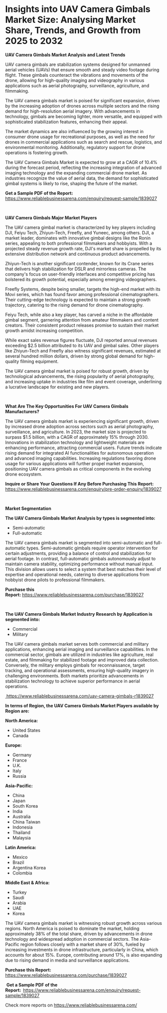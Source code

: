 <p><h1>Insights into UAV Camera Gimbals Market Size: Analysing Market Share, Trends, and Growth from 2025 to 2032</h1></p><p><strong>UAV Camera Gimbals Market Analysis and Latest Trends</strong></p>
<p><p>UAV camera gimbals are stabilization systems designed for unmanned aerial vehicles (UAVs) that ensure smooth and steady video footage during flight. These gimbals counteract the vibrations and movements of the drone, allowing for high-quality imaging and videography in various applications such as aerial photography, surveillance, agriculture, and filmmaking.</p><p>The UAV camera gimbals market is poised for significant expansion, driven by the increasing adoption of drones across multiple sectors and the rising demand for high-resolution aerial imagery. With advancements in technology, gimbals are becoming lighter, more versatile, and equipped with sophisticated stabilization features, enhancing their appeal.</p><p>The market dynamics are also influenced by the growing interest in consumer drone usage for recreational purposes, as well as the need for drones in commercial applications such as search and rescue, logistics, and environmental monitoring. Additionally, regulatory support for drone operations is fostering growth.</p><p>The UAV Camera Gimbals Market is expected to grow at a CAGR of 10.4% during the forecast period, reflecting the increasing integration of advanced imaging technology and the expanding commercial drone market. As industries recognize the value of aerial data, the demand for sophisticated gimbal systems is likely to rise, shaping the future of the market.</p></p>
<p><strong>Get a Sample PDF of the Report:&nbsp;</strong> <a href="https://www.reliablebusinessarena.com/enquiry/request-sample/1839027?utm_campaign=2304&utm_medium=2&utm_source=Github&utm_content=ia&utm_term=28022025&utm_id=uav-camera-gimbals">https://www.reliablebusinessarena.com/enquiry/request-sample/1839027</a></p>
<p>&nbsp;</p>
<p><strong>UAV Camera Gimbals Major Market Players</strong></p>
<p><p>The UAV camera gimbal market is characterized by key players including DJI, Feiyu Tech, Zhiyun-Tech, Freefly, and Yuneec, among others. DJI, a market leader, dominates with innovative gimbal designs like the Ronin series, appealing to both professional filmmakers and hobbyists. With a projected steady revenue growth rate, DJI's market share is propelled by its extensive distribution network and continuous product advancements.</p><p>Zhiyun-Tech is another significant contender, known for its Crane series that delivers high stabilization for DSLR and mirrorless cameras. The company's focus on user-friendly interfaces and competitive pricing has bolstered its growth potential, especially among emerging videographers.</p><p>Freefly Systems, despite being smaller, targets the high-end market with its Movi series, which has found favor among professional cinematographers. Their cutting-edge technology is expected to maintain a strong growth trajectory, catering to the rising demand for drone cinematography.</p><p>Feiyu Tech, while also a key player, has carved a niche in the affordable gimbal segment, garnering attention from amateur filmmakers and content creators. Their consistent product releases promise to sustain their market growth amidst increasing competition.</p><p>While exact sales revenue figures fluctuate, DJI reported annual revenues exceeding $2.5 billion attributed to its UAV and gimbal sales. Other players like Zhiyun-Tech and Freefly also witness significant revenues, estimated at several hundred million dollars, driven by strong global demand for high-quality filming equipment.</p><p>The UAV camera gimbal market is poised for robust growth, driven by technological advancements, the rising popularity of aerial photography, and increasing uptake in industries like film and event coverage, underlining a lucrative landscape for existing and new players.</p></p>
<p>&nbsp;</p>
<p><strong>What Are The Key Opportunities For UAV Camera Gimbals Manufacturers?</strong></p>
<p><p>The UAV camera gimbals market is experiencing significant growth, driven by increased drone adoption across sectors such as aerial photography, surveillance, and agriculture. In 2023, the market size is projected to surpass $1.5 billion, with a CAGR of approximately 15% through 2030. Innovations in stabilization technology and lightweight materials are enhancing performance, attracting commercial users. Future trends indicate rising demand for integrated AI functionalities for autonomous operation and advanced imaging capabilities. Increasing regulations favoring drone usage for various applications will further propel market expansion, positioning UAV camera gimbals as critical components in the evolving drone ecosystem.</p></p>
<p><strong>Inquire or Share Your Questions If Any Before Purchasing This Report:</strong> <a href="https://www.reliablebusinessarena.com/enquiry/pre-order-enquiry/1839027?utm_campaign=2304&utm_medium=2&utm_source=Github&utm_content=ia&utm_term=28022025&utm_id=uav-camera-gimbals">https://www.reliablebusinessarena.com/enquiry/pre-order-enquiry/1839027</a></p>
<p>&nbsp;</p>
<p><strong>Market Segmentation</strong></p>
<p><strong>The UAV Camera Gimbals Market Analysis by types is segmented into:</strong></p>
<p><ul><li>Semi-automatic</li><li>Full-automatic</li></ul></p>
<p><p>The UAV camera gimbals market is segmented into semi-automatic and full-automatic types. Semi-automatic gimbals require operator intervention for certain adjustments, providing a balance of control and stabilization for aerial footage. In contrast, full-automatic gimbals autonomously adjust to maintain camera stability, optimizing performance without manual input. This division allows users to select a system that best matches their level of expertise and operational needs, catering to diverse applications from hobbyist drone pilots to professional filmmakers.</p></p>
<p><strong>Purchase this Report:&nbsp;</strong><a href="https://www.reliablebusinessarena.com/purchase/1839027?utm_campaign=2304&utm_medium=2&utm_source=Github&utm_content=ia&utm_term=28022025&utm_id=uav-camera-gimbals">https://www.reliablebusinessarena.com/purchase/1839027</a></p>
<p>&nbsp;</p>
<p><strong>The UAV Camera Gimbals Market Industry Research by Application is segmented into:</strong></p>
<p><ul><li>Commercial</li><li>Military</li></ul></p>
<p><p>The UAV camera gimbals market serves both commercial and military applications, enhancing aerial imaging and surveillance capabilities. In the commercial sector, gimbals are utilized in industries like agriculture, real estate, and filmmaking for stabilized footage and improved data collection. Conversely, the military employs gimbals for reconnaissance, target tracking, and operational assessments, ensuring high-quality imagery in challenging environments. Both markets prioritize advancements in stabilization technology to achieve superior performance in aerial operations.</p></p>
<p><a href="https://www.reliablebusinessarena.com/uav-camera-gimbals-r1839027?utm_campaign=2304&utm_medium=2&utm_source=Github&utm_content=ia&utm_term=28022025&utm_id=uav-camera-gimbals">&nbsp;https://www.reliablebusinessarena.com/uav-camera-gimbals-r1839027</a></p>
<p><strong>In terms of Region, the UAV Camera Gimbals Market Players available by Region are:</strong></p>
<p>
    <p> <strong> North America: </strong>
        <ul>
            <li>United States</li>
            <li>Canada</li>
        </ul>
        </p> 
    <p> <strong> Europe: </strong>
        <ul>
            <li>Germany</li>
            <li>France</li>
            <li>U.K.</li>
            <li>Italy</li>
            <li>Russia</li>
        </ul>
        </p> 
    <p> <strong> Asia-Pacific: </strong>
        <ul>
            <li>China</li>
            <li>Japan</li>
            <li>South Korea</li>
            <li>India</li>
            <li>Australia</li>
            <li>China Taiwan</li>
            <li>Indonesia</li>
            <li>Thailand</li>
            <li>Malaysia</li>
        </ul>
        </p> 
    <p> <strong> Latin America: </strong>
        <ul>
            <li>Mexico</li>
            <li>Brazil</li>
            <li>Argentina Korea</li>
            <li>Colombia</li>
        </ul>
        </p> 
    <p> <strong> Middle East & Africa: </strong>
        <ul>
            <li>Turkey</li>
            <li>Saudi</li>
            <li>Arabia</li>
            <li>UAE</li>
            <li>Korea</li>
        </ul>
    </p>
    </p>
<p><p>The UAV camera gimbals market is witnessing robust growth across various regions. North America is poised to dominate the market, holding approximately 38% of the total share, driven by advancements in drone technology and widespread adoption in commercial sectors. The Asia-Pacific region follows closely with a market share of 30%, fueled by increasing investments in drone infrastructure, particularly in China, which accounts for about 15%. Europe, contributing around 17%, is also expanding due to rising demand in media and surveillance applications.</p></p>
<p><strong>Purchase this Report: </strong><a href="https://www.reliablebusinessarena.com/purchase/1839027?utm_campaign=2304&utm_medium=2&utm_source=Github&utm_content=ia&utm_term=28022025&utm_id=uav-camera-gimbals">https://www.reliablebusinessarena.com/purchase/1839027</a></p>
<p>&nbsp;<strong>Get a Sample PDF of the Report:&nbsp;&nbsp;</strong><a href="https://www.reliablebusinessarena.com/enquiry/request-sample/1839027?utm_campaign=2304&utm_medium=2&utm_source=Github&utm_content=ia&utm_term=28022025&utm_id=uav-camera-gimbals">https://www.reliablebusinessarena.com/enquiry/request-sample/1839027</a></p>
<p><strong></strong></p>
<p>Check more reports on <a href="https://www.reliablebusinessarena.com/?utm_campaign=2304&utm_medium=2&utm_source=Github&utm_content=ia&utm_term=28022025&utm_id=uav-camera-gimbals">https://www.reliablebusinessarena.com/</a></p>